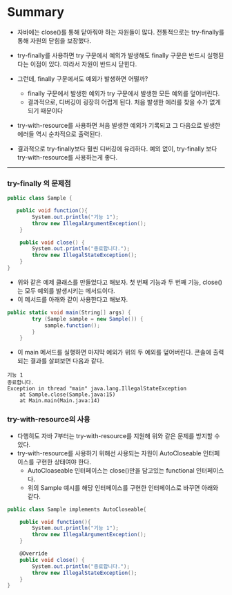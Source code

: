 # Summary
- 자바에는 close()를 통해 닫아줘야 하는 자원들이 많다. 전통적으로는 try-finally를 통해 자원의 닫힘을 보장했다.
- try-finally를 사용하면 try 구문에서 예외가 발생해도 finally 구문은 반드시 실행된다는 이점이 있다. 따라서 자원이 반드시 닫힌다.
- 그런데, finally 구문에서도 예외가 발생하면 어떨까?
  - finally 구문에서 발생한 예외가 try 구문에서 발생한 모든 예외를 덮어버린다.
  - 결과적으로, 디버깅이 굉장히 어렵게 된다. 처음 발생한 에러를 찾을 수가 없게 되기 때문이다

- try-with-resource를 사용하면 처음 발생한 예외가 기록되고 그 다음으로 발생한 에러들 역시 순차적으로 출력된다.
- 결과적으로 try-finally보다 훨씬 디버깅에 유리하다. 예외 없이, try-finally 보다 try-with-resource를 사용하는게 좋다.
---
### try-finally 의 문제점
```cs
public class Sample {

   public void function(){
        System.out.println("기능 1");
        throw new IllegalArgumentException();
    }

    public void close() {
        System.out.println("종료합니다.");
        throw new IllegalStateException();
    }
}
```

- 위와 같은 예제 클래스를 만들었다고 해보자. 첫 번째 기능과 두 번째 기능, close()는 모두 예외를 발생시키는 메서드이다.
- 이 메서드를 아래와 같이 사용한다고 해보자.

```cs
public static void main(String[] args) {
        try (Sample sample = new Sample()) {
            sample.function();
        }
    }
```
- 이 main 메서드를 실행하면 마지막 예외가 위의 두 예외를 덮어버린다. 콘솔에 출력되는 결과를 살펴보면 다음과 같다.
```
기능 1
종료합니다.
Exception in thread "main" java.lang.IllegalStateException
	at Sample.close(Sample.java:15)
	at Main.main(Main.java:14)
```

###  try-with-resource의 사용
- 다행히도 자바 7부터는 try-with-resource를 지원해 위와 같은 문제를 방지할 수 있다.
- try-with-resource를 사용하기 위해선 사용되는 자원이 AutoCloseable 인터페이스를 구현한 상태여야 한다.
  - AutoCloaseable 인터페이스는 close()만을 담고있는 functional 인터페이스다.
  - 위의 Sample 예시를 해당 인터페이스를 구현한 인터페이스로 바꾸면 아래와 같다.
```cs
public class Sample implements AutoCloseable{

    public void function(){
        System.out.println("기능 1");
        throw new IllegalArgumentException();
    }

    @Override
    public void close() {
        System.out.println("종료합니다.");
        throw new IllegalStateException();
    }
}
```
